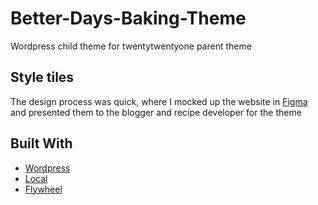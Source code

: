 # Better-Days-Baking-Theme
Wordpress child theme for twentytwentyone parent theme

## Style tiles
The design process was quick, where I mocked up the website in [Figma](https://www.figma.com/proto/uHgg061b3eNB4JBrcTDEU2/Better-Days-Baking?node-id=10%3A58&scaling=scale-down&page-id=0%3A1) and presented them to the blogger and recipe developer for the theme

## Built With
* [Wordpress](https://wordpress.org/support/category/getting-started/)
* [Local](https://localwp.com/)
* [Flywheel](https://getflywheel.com/)
